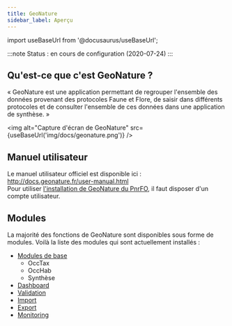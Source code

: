 ```yaml
---
title: GeoNature
sidebar_label: Aperçu
---
```

import useBaseUrl from '@docusaurus/useBaseUrl';

:::note
Status : en cours de configuration (2020-07-24)
:::

## Qu'est-ce que c'est GeoNature ?

« GeoNature est une application permettant de regrouper l'ensemble des données provenant des protocoles Faune et Flore, de saisir dans différents protocoles et de consulter l'ensemble de ces données dans une application de synthèse. »

<img alt="Capture d'écran de GeoNature" src={useBaseUrl('img/docs/geonature.png')} />

## Manuel utilisateur

Le manuel utilisateur officiel est disponible ici : <http://docs.geonature.fr/user-manual.html>  
Pour utiliser [l'installation de GeoNature du PnrFO](https://biodiversite.pnr-foret-orient.fr/geonature/), il faut disposer d'un compte utilisateur.

## Modules

La majorité des fonctions de GeoNature sont disponibles sous forme de modules. Voilà la liste des modules qui sont actuellement installés :

* [Modules de base](geonatureModulesBase.md)
  * OccTax
  * OccHab
  * Synthèse
* [Dashboard](geonatureModuleDashboard.md)
* [Validation](geonatureModuleValidation.md)
* [Import](geonatureModuleImport.md)
* [Export](geonatureModuleExport.md)
* [Monitoring](geonatureModuleMonitoring.md)

